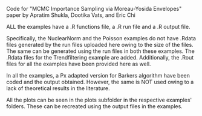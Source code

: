 Code for "MCMC Importance Sampling via Moreau-Yosida Envelopes" paper by Apratim Shukla, Dootika Vats, and Eric Chi

ALL the examples have a .R functions file, a .R run file and a .R output file.

Specifically, the NuclearNorm and the Poisson examples do not have .Rdata files generated by the run files uploaded here owing to the size of the files. The same can be generated using the run files in both these examples. The .Rdata files for the Trendfiltering example are added. Additionally, the .Rout files for all the examples have been provided here as well.

In all the examples, a Px adapted version for Barkers algorithm have been coded and the output obtained. However, the same is NOT used owing to a lack of theoretical results in the literature.

All the plots can be seen in the plots subfolder in the respective examples' folders. These can be recreated using the output files in the examples. 
